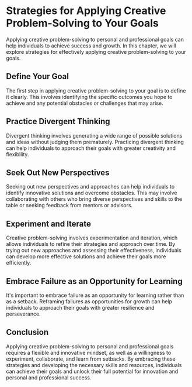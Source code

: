 Strategies for Applying Creative Problem-Solving to Your Goals
===============================================================================================================================================

Applying creative problem-solving to personal and professional goals can help individuals to achieve success and growth. In this chapter, we will explore strategies for effectively applying creative problem-solving to your goals.

Define Your Goal
----------------

The first step in applying creative problem-solving to your goal is to define it clearly. This involves identifying the specific outcomes you hope to achieve and any potential obstacles or challenges that may arise.

Practice Divergent Thinking
---------------------------

Divergent thinking involves generating a wide range of possible solutions and ideas without judging them prematurely. Practicing divergent thinking can help individuals to approach their goals with greater creativity and flexibility.

Seek Out New Perspectives
-------------------------

Seeking out new perspectives and approaches can help individuals to identify innovative solutions and overcome obstacles. This may involve collaborating with others who bring diverse perspectives and skills to the table or seeking feedback from mentors or advisors.

Experiment and Iterate
----------------------

Creative problem-solving involves experimentation and iteration, which allows individuals to refine their strategies and approach over time. By trying out new approaches and assessing their effectiveness, individuals can develop more effective solutions and achieve their goals more efficiently.

Embrace Failure as an Opportunity for Learning
----------------------------------------------

It's important to embrace failure as an opportunity for learning rather than as a setback. Reframing failures as opportunities for growth can help individuals to approach their goals with greater resilience and perseverance.

Conclusion
----------

Applying creative problem-solving to personal and professional goals requires a flexible and innovative mindset, as well as a willingness to experiment, collaborate, and learn from setbacks. By embracing these strategies and developing the necessary skills and resources, individuals can achieve their goals and unlock their full potential for innovation and personal and professional success.
